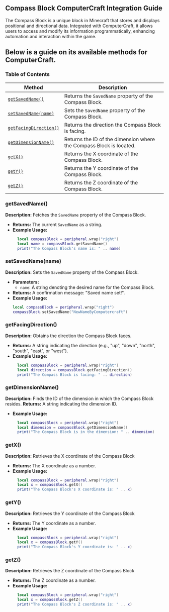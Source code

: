 ﻿
## **Compass Block ComputerCraft Integration Guide**

The Compass Block is a unique block in Minecraft that stores and displays positional and directional data. Integrated with ComputerCraft, it allows users to access and modify its information programmatically, enhancing automation and interaction within the game.

Below is a guide on its available methods for ComputerCraft.
---

### Table of Contents

| Method                                           | Description                                                                                   |
|--------------------------------------------------|-----------------------------------------------------------------------------------------------|
| [`getSavedName()`](#getsavedname)                | Returns the `SavedName` property of the Compass Block.                                      |
| [`setSavedName(name)`](#setsavednamename)        | Sets the `SavedName` property of the Compass Block.                                           |
| [`getFacingDirection()`](#getfacingdirection)    | Returns the direction the Compass Block is facing.                                               |
| [`getDimensionName()`](#getdimensionname)        | Returns the ID of the dimension where the Compass Block is located.                        |
| [`getX()`](#getx)                                | Returns the X coordinate of the Compass Block.                                               |
| [`getY()`](#gety)                                | Returns the Y coordinate of the Compass Block.                                               |
| [`getZ()`](#getz)                                | Returns the Z coordinate of the Compass Block.                                               |



### **getSavedName()**
**Description:** Fetches the `SavedName` property of the Compass Block.
- **Returns:** The current `SavedName` as a string.
- **Example Usage:**
  ```lua
	local compassBlock = peripheral.wrap("right")
	local name = compassBlock.getSavedName()
	print("The Compass Block's name is: " .. name)
### **setSavedName(name)**

**Description:** Sets the `SavedName` property of the Compass Block.
- **Parameters:**  
  - `name`: A string denoting the desired name for the Compass Block.  
- **Returns:** A confirmation message: "Saved name set!".
- **Example Usage:**
  ```lua
  local compassBlock = peripheral.wrap("right")
  compassBlock.setSavedName("NewNameByComputercraft")
### **getFacingDirection()**
**Description:** Obtains the direction the Compass Block faces.
- **Returns:** A string indicating the direction (e.g., "up", "down", "north", "south", "east", or "west").
- **Example Usage:**
  ```lua
	local compassBlock = peripheral.wrap("right")
	local direction = compassBlock.getFacingDirection()
	print("The Compass Block is facing: " .. direction)
### **getDimensionName()**
**Description:** Finds the ID of the dimension in which the Compass Block resides.
**Returns:** A string indicating the dimension ID.
- **Example Usage:**
  ```lua
	local compassBlock = peripheral.wrap("right")
	local dimension = compassBlock.getDimensionName()
	print("The Compass Block is in the dimension: " .. dimension)
### **getX()**
**Description:** Retrieves the X coordinate of the Compass Block
- **Returns:** The X coordinate as a number.
- **Example Usage:**
  ```lua
	local compassBlock = peripheral.wrap("right")
	local x = compassBlock.getX()
	print("The Compass Block's X coordinate is: " .. x)

### **getY()**
**Description:** Retrieves the Y coordinate of the Compass Block
- **Returns:** The Y coordinate as a number.
- **Example Usage:**
  ```lua
	local compassBlock = peripheral.wrap("right")
	local x = compassBlock.getY()
	print("The Compass Block's Y coordinate is: " .. x)

### **getZ()**
**Description:** Retrieves the Z coordinate of the Compass Block
- **Returns:** The Z coordinate as a number.
- **Example Usage:**
  ```lua
	local compassBlock = peripheral.wrap("right")
	local x = compassBlock.getZ()
	print("The Compass Block's Z coordinate is: " .. x)
